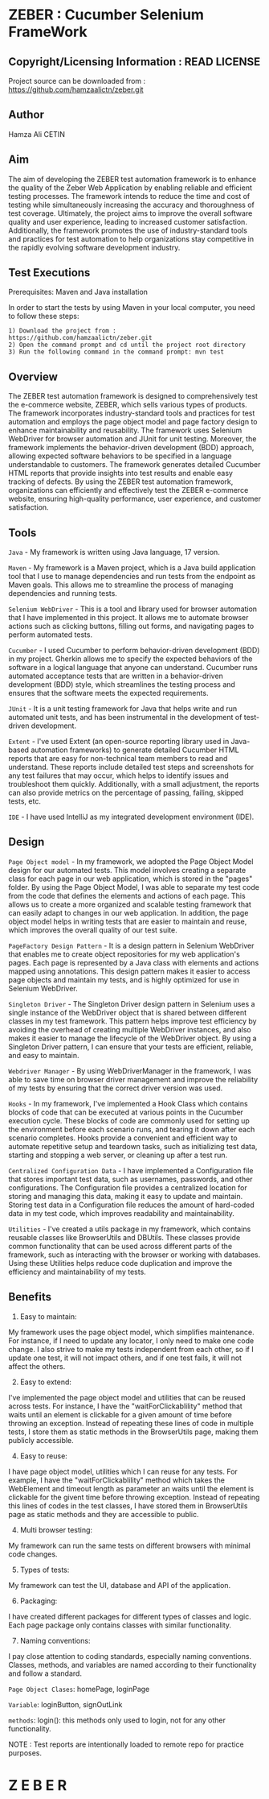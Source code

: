 ZEBER  : Cucumber Selenium FrameWork
============================

Copyright/Licensing Information : READ LICENSE
---
Project source can be downloaded from : https://github.com/hamzaalictn/zeber.git

Author
--------
Hamza Ali CETIN


Aim
--------

The aim of developing the ZEBER test automation framework is to enhance the quality of the Zeber Web Application by enabling reliable and efficient testing processes. The framework intends to reduce the time and cost of testing while simultaneously increasing the accuracy and thoroughness of test coverage. Ultimately, the project aims to improve the overall software quality and user experience, leading to increased customer satisfaction. Additionally, the framework promotes the use of industry-standard tools and practices for test automation to help organizations stay competitive in the rapidly evolving software development industry.

Test Executions
-------- 

Prerequisites: Maven and Java installation

In order to start the tests by using Maven in your local computer, you need to follow these steps:

	1) Download the project from : https://github.com/hamzaalictn/zeber.git
	2) Open the command prompt and cd until the project root directory
	3) Run the following command in the command prompt: mvn test



Overview
--------

The ZEBER test automation framework is designed to comprehensively test the e-commerce website, ZEBER, which sells various types of products. The framework incorporates industry-standard tools and practices for test automation and employs the page object model and page factory design to enhance maintainability and reusability. The framework uses Selenium WebDriver for browser automation and JUnit for unit testing. Moreover, the framework implements the behavior-driven development (BDD) approach, allowing expected software behaviors to be specified in a language understandable to customers. The framework generates detailed Cucumber HTML reports that provide insights into test results and enable easy tracking of defects. By using the ZEBER test automation framework, organizations can efficiently and effectively test the ZEBER e-commerce website, ensuring high-quality performance, user experience, and customer satisfaction.


Tools
-------

`Java` - My framework is written using Java language, 17 version.

`Maven` - My framework is a Maven project, which is a Java build application tool that I use to manage dependencies and run tests from the endpoint as Maven goals. This allows me to streamline the process of managing dependencies and running tests.

`Selenium WebDriver` - This is a tool and library used for browser automation that I have implemented in this project. It allows me to automate browser actions such as clicking buttons, filling out forms, and navigating pages to perform automated tests.

`Cucumber` - I used Cucumber to perform behavior-driven development (BDD) in my project. Gherkin allows me to specify the expected behaviors of the software in a logical language that anyone can understand. Cucumber runs automated acceptance tests that are written in a behavior-driven development (BDD) style, which streamlines the testing process and ensures that the software meets the expected requirements.

`JUnit` - It is a unit testing framework for Java that helps write and run automated unit tests, and has been instrumental in the development of test-driven development.

`Extent` - I've used Extent (an open-source reporting library used in Java-based automation frameworks) to generate detailed Cucumber HTML reports that are easy for non-technical team members to read and understand. These reports include detailed test steps and screenshots for any test failures that may occur, which helps to identify issues and troubleshoot them quickly. Additionally, with a small adjustment, the reports can also provide metrics on the percentage of passing, failing, skipped tests, etc.

`IDE` - I have used IntelliJ as my integrated development environment (IDE).




Design
-------

`Page Object model` - In my framework, we adopted the Page Object Model design for our automated tests. This model involves creating a separate class for each page in our web application, which is stored in the "pages" folder. By using the Page Object Model, I was able to separate my test code from the code that defines the elements and actions of each page. This allows us to create a more organized and scalable testing framework that can easily adapt to changes in our web application. In addition, the page object model helps in writing tests that are easier to maintain and reuse, which improves the overall quality of our test suite.

`PageFactory Design Pattern` - It is a design pattern in Selenium WebDriver that enables me to create object repositories for my web application's pages. Each page is represented by a Java class with elements and actions mapped using annotations. This design pattern makes it easier to access page objects and maintain my tests, and is highly optimized for use in Selenium WebDriver.

`Singleton Driver` - The Singleton Driver design pattern in Selenium uses a single instance of the WebDriver object that is shared between different classes in my test framework. This pattern helps improve test efficiency by avoiding the overhead of creating multiple WebDriver instances, and also makes it easier to manage the lifecycle of the WebDriver object. By using a Singleton Driver pattern, I can ensure that your tests are efficient, reliable, and easy to maintain.

`Webdriver Manager` - By using WebDriverManager in the framework, I was able to save time on browser driver management and improve the reliability of my tests by ensuring that the correct driver version was used.

`Hooks` - In my framework, I've implemented a Hook Class which contains blocks of code that can be executed at various points in the Cucumber execution cycle. These blocks of code are commonly used for setting up the environment before each scenario runs, and tearing it down after each scenario completes. Hooks provide a convenient and efficient way to automate repetitive setup and teardown tasks, such as initializing test data, starting and stopping a web server, or cleaning up after a test run.

`Centralized Configuration Data` - I have implemented a Configuration file that stores important test data, such as usernames, passwords, and other configurations. The Configuration file provides a centralized location for storing and managing this data, making it easy to update and maintain. Storing test data in a Configuration file reduces the amount of hard-coded data in my test code, which improves readability and maintainability.

`Utilities` - I've created a utils package in my framework, which contains reusable classes like BrowserUtils and DBUtils. These classes provide common functionality that can be used across different parts of the framework, such as interacting with the browser or working with databases. Using these Utilities helps reduce code duplication and improve the efficiency and maintainability of my tests.



Benefits
-------

1) Easy to maintain:

My framework uses the page object model, which simplifies maintenance. For instance, if I need to update any locator, I only need to make one code change. I also strive to make my tests independent from each other, so if I update one test, it will not impact others, and if one test fails, it will not affect the others.

2) Easy to extend:

I've implemented the page object model and utilities that can be reused across tests. For instance, I have the "waitForClickablility" method that waits until an element is clickable for a given amount of time before throwing an exception. Instead of repeating these lines of code in multiple tests, I store them as static methods in the BrowserUtils page, making them publicly accessible.

4) Easy to reuse:

I have page object model, utilities which I can reuse for any tests. For example, I have the "waitForClickablility" method which takes the WebElement and timeout length as parameter an waits until the element is clickable for the givent time before throwing exception. Instead of repeating this lines of codes in the test classes, I have stored them in BrowserUtils page as static methods and they are accessible to public.

4) Multi browser testing:

My framework can run the same tests on different browsers with minimal code changes.

5) Types of tests:

My framework can test the UI, database and API of the application.

6) Packaging:

I have created different packages for different types of classes and logic. Each page package only contains classes with similar functionality.

7) Naming conventions:

I pay close attention to coding standards, especially naming conventions. Classes, methods, and variables are named according to their functionality and follow a standard.

`Page Object Clases`: homePage, loginPage

`Variable`: loginButton, signOutLink

`methods`: login(): this methods only used to login, not for any other functionality.


NOTE : Test reports are intentionally loaded to remote repo for practice purposes.



#   Z E B E R 
 
